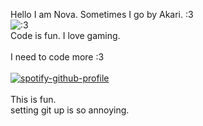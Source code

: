 Hello I am Nova. Sometimes I go by Akari. :3<br/>
![:3](https://static-cdn.jtvnw.net/jtv_user_pictures/f5950db5-7d6f-4a7e-af0c-16dc355dc852-profile_image-70x70.jpeg)<br/>
Code is fun. I love gaming.<br/>
<br/>
I need to code more :3<br/>
<br/>
[![spotify-github-profile](https://spotify-github-profile.kittinanx.com/api/view?uid=0bertvcdvf21tfnpnsbur126v&cover_image=true&theme=default&show_offline=false&background_color=121212&interchange=true&bar_color_cover=false)](https://spotify-github-profile.kittinanx.com/api/view?uid=0bertvcdvf21tfnpnsbur126v&redirect=true)<br/>
<br/>
This is fun.<br/>
setting git up is so annoying. <br/>